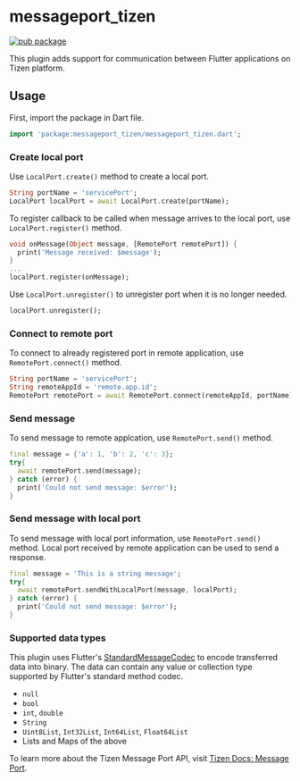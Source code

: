# messageport_tizen

[![pub package](https://img.shields.io/pub/v/messageport_tizen.svg)](https://pub.dev/packages/messageport_tizen)

This plugin adds support for communication between Flutter applications on Tizen platform.

## Usage

First, import the package in Dart file.

```dart
import 'package:messageport_tizen/messageport_tizen.dart';
```

### Create local port

Use `LocalPort.create()` method to create a local port.

```dart
String portName = 'servicePort';
LocalPort localPort = await LocalPort.create(portName);
```

To register callback to be called when message arrives to the local port, use `LocalPort.register()` method.

```dart
void onMessage(Object message, [RemotePort remotePort]) {
  print('Message received: $message');
}
...
localPort.register(onMessage);
```

Use `LocalPort.unregister()` to unregister port when it is no longer needed.

```dart
localPort.unregister();
```

### Connect to remote port

To connect to already registered port in remote application, use `RemotePort.connect()` method.

```dart
String portName = 'servicePort';
String remoteAppId = 'remote.app.id';
RemotePort remotePort = await RemotePort.connect(remoteAppId, portName);
```

### Send message

To send message to remote applcation, use `RemotePort.send()` method.

```dart
final message = {'a': 1, 'b': 2, 'c': 3};
try{
  await remotePort.send(message);
} catch (error) {
  print('Could not send message: $error');
}
```

### Send message with local port

To send message with local port information, use `RemotePort.send()` method. Local port received by remote application can be used to send a response.

```dart
final message = 'This is a string message';
try{
  await remotePort.sendWithLocalPort(message, localPort);
} catch (error) {
  print('Could not send message: $error');
}
```

### Supported data types

This plugin uses Flutter's [StandardMessageCodec](https://api.flutter.dev/flutter/services/StandardMessageCodec-class.html) to encode transferred data into binary. The data can contain any value or collection type supported by Flutter's standard method codec.

* `null`
* `bool`
* `int`, `double`
* `String`
* `Uint8List`, `Int32List`, `Int64List`, `Float64List`
* Lists and Maps of the above

To learn more about the Tizen Message Port API, visit [Tizen Docs: Message Port](https://docs.tizen.org/application/native/guides/app-management/message-port).
